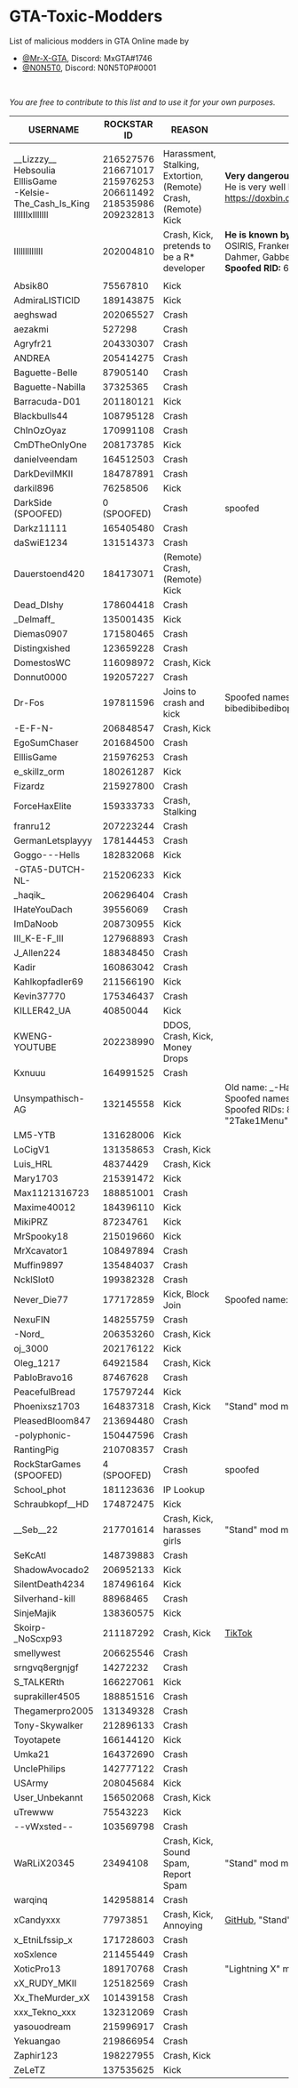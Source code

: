 # GTA-Toxic-Modders
List of malicious modders in GTA Online made by 
* [@Mr-X-GTA](https://github.com/Mr-X-GTA), Discord: MxGTA#1746
* [@N0N5T0](https://github.com/N0N5T0), Discord: N0N5T0P#0001

<br>

*You are free to contribute to this list and to use it for your own purposes.*

USERNAME | ROCKSTAR ID | REASON | NOTES
------------ | ------------- | ------------- | -------------
  |   |   |
\_\_Lizzzy__<br>Hebsoulia<br>ElllisGame<br>-Kelsie-<br>The_Cash_Is_King<br>IlIIIIxIlllIIl | 216527576<br>216671017<br>215976253<br>206611492<br>218535986<br>209232813 | Harassment, Stalking, Extortion, (Remote) Crash, (Remote) Kick | **Very dangerous**<br>He is very well known, more info here: https://doxbin.com/upload/EXPOSEDKELSIEAKADANIEL
IIllllllIIllI | 202004810 | Crash, Kick, pretends to be a R* developer | **He is known by these spoofed names:**<br> OSIRIS, Frankenstein, HenkerMajini, PUMPKINS, Jeffrey Dahmer, GabberHead<br> **Spoofed RID:** 6969696969
  |   |   |
Absik80 | 75567810 | Kick |
AdmiraLISTICID | 189143875 | Kick |
aeghswad | 202065527 | Crash |
aezakmi | 527298 | Crash |
Agryfr21 | 204330307 | Crash |
ANDREA | 205414275 | Crash |
Baguette-Belle | 87905140 | Crash |
Baguette-Nabilla | 37325365 | Crash |
Barracuda-D01 | 201180121 | Kick |
Blackbulls44 | 108795128 | Crash |
ChInOzOyaz | 170991108 | Crash |
CmDTheOnlyOne | 208173785 | Kick |
danielveendam | 164512503 | Crash |
DarkDevilMKII | 184787891 | Crash |
darkil896 | 76258506 | Kick |
DarkSide (SPOOFED) | 0 (SPOOFED) | Crash | spoofed
Darkz11111 | 165405480 | Crash |
daSwiE1234 | 131514373 | Crash |
Dauerstoend420 | 184173071 | (Remote) Crash, (Remote) Kick |
Dead_Dlshy | 178604418 | Crash |
\_Delmaff_ | 135001435 | Kick |
Diemas0907 | 171580465 | Crash |
Distingxished | 123659228 | Crash |
DomestosWC | 116098972 | Crash, Kick |
Donnut0000 | 192057227 | Crash |
Dr-Fos | 197811596 | Joins to crash and kick | Spoofed names: Bellatrix, Dr.Vannacutte, Dr.Strange, bibedibibedibop, Bibedibabbu, BibiBlocksberg
-E-F-N- | 206848547 | Crash, Kick | 
EgoSumChaser | 201684500 | Crash |
ElllisGame | 215976253 | Crash |
e_skillz_orm | 180261287 | Kick |
Fizardz | 215927800 | Crash |
ForceHaxElite | 159333733 | Crash, Stalking |
franru12 | 207223244 | Crash |
GermanLetsplayyy | 178144453 | Crash |
Goggo---Hells | 182832068 | Kick |
-GTA5-DUTCH-NL- | 215206233 | Kick |
\_haqik_ | 206296404 | Crash |
IHateYouDach | 39556069 | Crash |
ImDaNoob | 208730955 | Kick |
III_K-E-F_III | 127968893 | Crash |
J_Allen224 | 188348450 | Crash |
Kadir | 160863042 | Crash |
Kahlkopfadler69 | 211566190 | Kick |
Kevin37770 | 175346437 | Crash |
KILLER42_UA | 40850044 | Kick |
KWENG-YOUTUBE | 202238990 | DDOS, Crash, Kick, Money Drops | 
Kxnuuu | 164991525 | Crash |
Unsympathisch-AG | 132145558 | Kick | Old name: \_-Harley-Quinn-_ <br>Spoofed names: Lena, LenaUnsympathisch <br>Spoofed RIDs: 8416267785, 32489023 <br>"2Take1Menu" mod menu
LM5-YTB | 131628006 | Kick |
LoCigV1 | 131358653 | Crash, Kick |
Luis_HRL | 48374429 | Crash, Kick |
Mary1703 | 215391472 | Kick |
Max1121316723 | 188851001 | Crash |
Maxime40012 | 184396110 | Kick |
MikiPRZ | 87234761 | Kick |
MrSpooky18 | 215019660 | Kick |
MrXcavator1 | 108497894 | Crash |
Muffin9897 | 135484037 | Crash |
NcklSlot0 | 199382328 | Crash |
Never_Die77 | 177172859 | Kick, Block Join | Spoofed name: C-R-A-C-K-E-D
NexuFIN | 148255759 | Crash |
-Nord_ | 206353260 | Crash, Kick | 
oj_3000 | 202176122 | Kick |
Oleg_1217 | 64921584 | Crash, Kick
PabloBravo16 | 87467628 | Crash |
PeacefulBread | 175797244 | Kick |
Phoenixsz1703 | 164837318 | Crash, Kick | "Stand" mod menu
PleasedBloom847 | 213694480 | Crash |
-polyphonic- | 150447596 | Crash |
RantingPig | 210708357 | Crash |
RockStarGames (SPOOFED) | 4 (SPOOFED) | Crash | spoofed
School_phot | 181123636 | IP Lookup |
Schraubkopf__HD | 174872475 | Kick |
__Seb__22 | 217701614 | Crash, Kick, harasses girls | "Stand" mod menu
SeKcAtl | 148739883 | Crash |
ShadowAvocado2 | 206952133 | Kick |
SilentDeath4234 | 187496164 | Kick |
Silverhand-kill | 88968465 | Crash |
SinjeMajik | 138360575 | Kick |
Skoirp-\_NoScxp93 | 211187292 | Crash, Kick | [TikTok](https://www.tiktok.com/@snoopyenktm)
smellywest | 206625546 | Crash |
srngvq8ergnjgf | 14272232 | Crash |
S_TALKERth | 166227061 | Kick |
suprakiller4505 | 188851516 | Crash |
Thegamerpro2005 | 131349328 | Crash |
Tony-Skywalker | 212896133 | Crash |
Toyotapete | 166144120 | Kick |
Umka21 | 164372690 | Crash |
UnclePhilips | 142777122 | Crash |
USArmy | 208045684 | Kick |
User_Unbekannt | 156502068 | Crash, Kick | 
uTrewww | 75543223 | Kick |
--vWxsted-- | 103569798 | Crash |
WaRLiX20345 | 23494108 | Crash, Kick, Sound Spam, Report Spam | "Stand" mod menu
warqinq | 142958814 | Crash |
xCandyxxx | 77973851 | Crash, Kick, Annoying | [GitHub](https://github.com/Millerrrrrrrrrr), "Stand" mod menu
x_EtniLfssip_x | 171728603 | Crash |
xoSxlence | 211455449 | Crash |
XoticPro13 | 189170768 | Crash | "Lightning X" mod menu developer
xX_RUDY_MKII | 125182569 | Crash |
Xx_TheMurder_xX | 101439158 | Crash |
xxx_Tekno_xxx | 132312069 | Crash |
yasouodream | 215996917 | Crash |
Yekuangao | 219866954 | Crash |
Zaphir123 | 198227955 | Crash, Kick |
ZeLeTZ | 137535625 | Kick |



